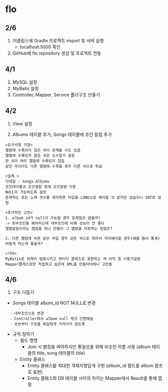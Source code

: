 # flo

## 2/6

1. 이클립스에 Gradle 프로젝트 import 및 서버 실행
   - localhost:5000 확인
2. GitHub에 flo repository 생성 및 프로젝트 연동

## 4/1

1. MySQL 설정
2. MyBatis 설정
3. Controller, Mapper, Service 폴더구조 만들기

## 4/2

1. View 설정

2. Albums 테이블 추가, Songs 테이블에 조인 칼럼 추가
```
<요구사항 가정>
앨범에 수록되지 않은 곡이 존재할 수도 있음
앨범에 수록되지 않은 곡은 소수일거 같음
한 곡이 여러 앨범에 수록되지 않음
같은 곡이라도 다른 앨범에 수록될 경우 다른 곡으로 취급

<설계 >
다대일 : Songs-Albums
조인테이블과 조인컬럼 중에 조인칼럼 이용
NULL이 가능하도록 설정
존재하는 모든 노래 갯수를 생각하면 타입을 LONG으로 해야할 것 같지만 실습이니 INT로 설정

<추가적인 고민>
1. album_id가 null이 가능할 경우 문제점은 없을까?
-> 외부조인을 해야하는데 내부조인에 비해 성능이 안 좋다
앨범없음이라는 앨범을 하나 만들어 그 앨범을 지정하는 방법은?

2. 다른 앨범에 속한 같은 곡일 경우 같은 곡으로 묶어서 처리해야할 경우(예를 들어 통계) 어떻게 하는게 좋을까?

<기타>
MyBatis로 외래키 맵핑시키고 엔티티 클래스로 표현하는 게 아직 좀 서툰거같음
Mapper클래스로만 작업하고 싶은데 XML을 만들어야하나 고민중
```

## 4/6
1. 구조 다듬기

* Songs 테이블 album_id NOT NULL로 변경
```
  - 내부조인으로 변경
  - Controller에서 album null 체크 간편해짐
  - 초반부터 구조를 복잡하게 가져가지 않도록
```
* 규칙 정하기
  * 필드 명명
     * Join 시 별칭을 써야하지만 통일성을 위해 비슷한 이름 사용 (album 테이블의 title, song 테이블의 title)
  * Entity 클래스
     * Entity 클래스틑 최대한 객체지향답게 구현 (album_id 필드를 album 참조로 표현)
     * Entity 클래스와 DB 테이블 사이의 차이는 Mapper에서 Result를 통해 맵핑
